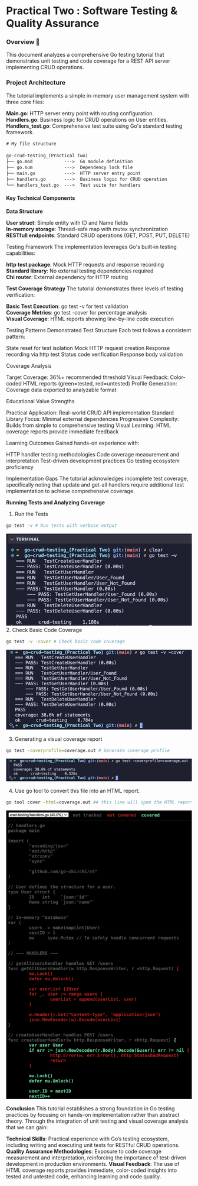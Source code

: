 # Practical Two : Software Testing & Quality Assurance


### Overview 📌

This document analyzes a comprehensive Go testing tutorial that demonstrates unit testing and code coverage for a REST API server implementing CRUD operations.

### Project Architecture
The tutorial implements a simple in-memory user management system with three core files:

**Main.go**: HTTP server entry point with routing configuration. <br>
**Handlers.go**: Business logic for CRUD operations on User entities. <br>
**Handlers_test.go**: Comprehensive test suite using Go's standard testing framework.

```folder structure
# My file structure

go-crud-testing_(Practical Two)
├── go.mod            --->  Go module definition
├── go.sum            --->  Dependency lock file
├── main.go           --->  HTTP server entry point
├── handlers.go       --->  Business logic for CRUD operation 
└── handlers_test.go  --->  Test suite for handlers
```

#### Key Technical Components
**Data Structure**

**User struct**: Simple entity with ID and Name fields <br>
**In-memory storage**: Thread-safe map with mutex synchronization <br>
**RESTfull endpoints**: Standard CRUD operations (GET, POST, PUT, DELETE)

Testing Framework
The implementation leverages Go's built-in testing capabilities:

**http test package**: Mock HTTP requests and response recording <br>
**Standard library**: No external testing dependencies required <br>
**Chi router**: External dependency for HTTP routing

**Test Coverage Strategy**
The tutorial demonstrates three levels of testing verification:

**Basic Test Execution**: go test -v for test validation <br>
**Coverage Metrics**: go test -cover for percentage analysis <br>
**Visual Coverage**: HTML reports showing line-by-line code execution

Testing Patterns Demonstrated
Test Structure
Each test follows a consistent pattern:

State reset for test isolation
Mock HTTP request creation
Response recording via http test
Status code verification
Response body validation

Coverage Analysis

Target Coverage: 36%+ recommended threshold
Visual Feedback: Color-coded HTML reports (green=tested, red=untested)
Profile Generation: Coverage data exported to analyzable format

Educational Value
Strengths

Practical Application: Real-world CRUD API implementation
Standard Library Focus: Minimal external dependencies
Progressive Complexity: Builds from simple to comprehensive testing
Visual Learning: HTML coverage reports provide immediate feedback

Learning Outcomes
Gained hands-on experience with:

HTTP handler testing methodologies
Code coverage measurement and interpretation
Test-driven development practices
Go testing ecosystem proficiency

Implementation Gaps
The tutorial acknowledges incomplete test coverage, specifically noting that update and get-all handlers require additional test implementation to achieve comprehensive coverage.

**Running Tests and Analyzing Coverage**

1. Run the Tests

```bash
go test -v # Run tests with verbose output
```
![alt text](<Executed Images/Go test version .png>)
2. Check Basic Code Coverage

```bash
go test -v -cover # Check basic code coverage
```

![alt text](<Executed Images/code coverage checker .png>)

3. Generating a visual coverage report

```bash
go test -coverprofile=coverage.out # Generate coverage profile
```
![alt text](<Executed Images/Generate visual code coverage report.png>)

4. Use go tool to convert this file into an HTML report.

```bash
go tool cover -html=coverage.out ## this line will open the HTML report in your default browser
```
![alt text](<Executed Images/go tool to convert this file into an HTML report.png>)

**Conclusion**
This tutorial establishes a strong foundation in Go testing practices by focusing on hands-on implementation rather than abstract theory. Through the integration of unit testing and visual coverage analysis that we can gain:

**Technical Skills**: Practical experience with Go’s testing ecosystem, including writing and executing unit tests for RESTful CRUD operations.
**Quality Assurance Methodologies**: Exposure to code coverage measurement and interpretation, reinforcing the importance of test-driven development in production environments.
**Visual Feedback**: The use of HTML coverage reports provides immediate, color-coded insights into tested and untested code, enhancing learning and code quality.